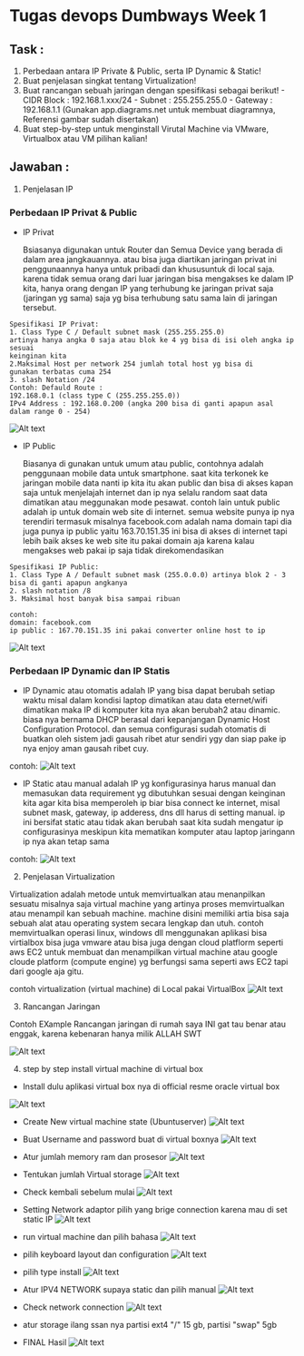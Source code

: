 # Tugas devops Dumbways Week 1

## Task :

1. Perbedaan antara IP Private & Public, serta IP Dynamic & Static!
2. Buat penjelasan singkat tentang Virtualization!
3. Buat rancangan sebuah jaringan dengan spesifikasi sebagai berikut! - CIDR Block : 192.168.1.xxx/24 - Subnet : 255.255.255.0 - Gateway : 192.168.1.1
   (Gunakan app.diagrams.net untuk membuat diagramnya, Referensi gambar sudah disertakan)
4. Buat step-by-step untuk menginstall Virutal Machine via VMware, Virtualbox atau VM pilihan kalian!

## Jawaban :

1. Penjelasan IP

### Perbedaan IP Privat & Public

- IP Privat

  Bsiasanya digunakan untuk Router dan Semua Device yang berada di dalam area jangkauannya. atau bisa juga diartikan jaringan privat ini penggunaannya hanya untuk pribadi dan khususuntuk di local saja. karena tidak semua orang dari luar jaringan bisa mengakses ke dalam IP kita, hanya orang dengan IP yang terhubung ke jaringan privat saja (jaringan yg sama) saja yg bisa terhubung satu sama lain di jaringan tersebut.

```
Spesifikasi IP Privat:
1. Class Type C / Default subnet mask (255.255.255.0)
artinya hanya angka 0 saja atau blok ke 4 yg bisa di isi oleh angka ip sesuai
keinginan kita
2.Maksimal Host per network 254 jumlah total host yg bisa di
gunakan terbatas cuma 254
3. slash Notation /24
Contoh: Defauld Route :
192.168.0.1 (class type C (255.255.255.0))
IPv4 Address : 192.168.0.200 (angka 200 bisa di ganti apapun asal dalam range 0 - 254)
```

![Alt text](./images/IP_privat.png "privat")

- IP Public

  Biasanya di gunakan untuk umum atau public, contohnya adalah penggunaan mobile data untuk smartphone. saat kita terkonek ke jaringan mobile data nanti ip kita itu akan public dan bisa di akses kapan saja untuk menjelajah internet dan ip nya selalu random saat data dimatikan atau meggunakan mode pesawat. contoh lain untuk public adalah ip untuk domain web site di internet. semua website punya ip nya terendiri termasuk misalnya facebook.com adalah nama domain tapi dia juga punya ip public yaitu 163.70.151.35 ini bisa di akses di internet tapi lebih baik akses ke web site itu pakai domain aja karena kalau mengakses web pakai ip saja tidak direkomendasikan

```
Spesifikasi IP Public:
1. Class Type A / Default subnet mask (255.0.0.0) artinya blok 2 - 3 bisa di ganti apapun angkanya
2. slash notation /8
3. Maksimal host banyak bisa sampai ribuan

contoh:
domain: facebook.com
ip public : 167.70.151.35 ini pakai converter online host to ip
```

![Alt text](https://www.rumahweb.com/journal/wp-content/uploads/2022/01/cara-melihat-ip-public-di-iphone.png "myip")

### Perbedaan IP Dynamic dan IP Statis

- IP Dynamic atau otomatis adalah IP yang bisa dapat berubah setiap waktu misal dalam kondisi laptop dimatikan atau data eternet/wifi dimatikan maka IP di komputer kita nya akan berubah2 atau dinamic. biasa nya bernama DHCP berasal dari kepanjangan Dynamic Host Configuration Protocol. dan semua configurasi sudah otomatis di buatkan oleh sistem jadi gausah ribet atur sendiri ygy dan siap pake ip nya enjoy aman gausah ribet cuy.

contoh:
![Alt text](./images/IP%20DHCP.png "dinamic")

- IP Static atau manual adalah IP yg konfigurasinya harus manual dan memasukan data requirement yg dibutuhkan sesuai dengan keinginan kita agar kita bisa memperoleh ip biar bisa connect ke internet, misal subnet mask, gateway, ip adderess, dns dll harus di setting manual. ip ini bersifat static atau tidak akan berubah saat kita sudah mengatur ip configurasinya meskipun kita mematikan komputer atau laptop jaringann ip nya akan tetap sama

contoh:
![Alt text](./images/IP%20MANUAL%20atau%20static.png "static")

2. Penjelasan Virtualization

Virtualization adalah metode untuk memvirtualkan atau menanpilkan sesuatu misalnya saja virtual machine yang artinya proses memvirtualkan atau menampil kan sebuah machine. machine disini memiliki artia bisa saja sebuah alat atau operating system secara lengkap dan utuh. contoh memvirtualkan operasi linux, windows dll menggunakan aplikasi bisa virtialbox bisa juga vmware atau bisa juga dengan cloud platflorm seperti aws EC2 untuk membuat dan menampilkan virtual machine atau google cloude platform (compute engine) yg berfungsi sama seperti aws EC2 tapi dari google aja gitu.

contoh virtualization (virtual machine) di Local pakai VirtualBox
![Alt text](./images/virtualboox-VM.png "virtual machine")

3. Rancangan Jaringan

Contoh EXample Rancangan jaringan di rumah saya INI gat tau benar atau enggak, karena kebenaran hanya milik ALLAH SWT

![Alt text](./images/Diagram%20jaringan.drawio.png "rancangan jaringan")

4. step by step install virtual machine di virtual box

- Install dulu aplikasi virtual box nya di official resme oracle virtual box

![Alt text](./images/step0.png "rancangan jaringan")

- Create New virtual machine state (Ubuntuserver)
  ![Alt text](./images/step1.png "rancangan jaringan")

* Buat Username and password buat di virtual boxnya
  ![Alt text](./images/step2.png "rancangan jaringan")
* Atur jumlah memory ram dan prosesor
  ![Alt text](./images/step3.png "rancangan jaringan")
* Tentukan jumlah Virtual storage
  ![Alt text](./images/step4.png "rancangan jaringan")
* Check kembali sebelum mulai
  ![Alt text](./images/step5.png "rancangan jaringan")
* Setting Network adaptor pilih yang brige connection karena mau di set static IP
  ![Alt text](./images/step6.png "rancangan jaringan")
* run virtual machine dan pilih bahasa
  ![Alt text](./images/step7.png "rancangan jaringan")
* pilih keyboard layout dan configuration
  ![Alt text](./images/step8.png "rancangan jaringan")
* pilih type install
  ![Alt text](./images/step9.png "rancangan jaringan")
* Atur IPV4 NETWORK supaya static dan pilih manual
  ![Alt text](./images/step10.png "rancangan jaringan")
* Check network connection
  ![Alt text](./images/step11.png "rancangan jaringan")
* atur storage ilang ssan nya partisi ext4 "/" 15 gb, partisi "swap" 5gb

* FINAL Hasil
  ![Alt text](./images/step12.png "rancangan jaringan")
